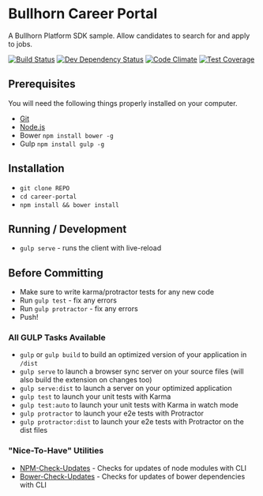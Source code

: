 # Bullhorn Career Portal
A Bullhorn Platform SDK sample. Allow candidates to search for and apply to jobs.

[![Build Status](https://travis-ci.org/bullhorn/career-portal.svg?branch=development)](https://travis-ci.org/bullhorn/career-portal)
[![Dev Dependency Status](https://david-dm.org/bullhorn/career-portal/dev-status.svg)](https://david-dm.org/bullhorn/career-portal#info=devDependencies)
[![Code Climate](https://codeclimate.com/github/bullhorn/career-portal/badges/gpa.svg)](https://codeclimate.com/github/bullhorn/career-portal)
[![Test Coverage](https://codeclimate.com/github/bullhorn/career-portal/badges/coverage.svg)](https://codeclimate.com/github/bullhorn/career-portal/coverage)

## Prerequisites
You will need the following things properly installed on your computer.

* [Git](http://git-scm.com/)
* [Node.js](http://nodejs.org/)
* Bower `npm install bower -g`
* Gulp `npm install gulp -g`

## Installation
* `git clone REPO`
* `cd career-portal`
* `npm install && bower install`

## Running / Development
* `gulp serve` - runs the client with live-reload

## Before Committing
* Make sure to write karma/protractor tests for any new code
* Run `gulp test` - fix any errors
* Run `gulp protractor` - fix any errors
* Push!

### All GULP Tasks Available
* `gulp` or `gulp build` to build an optimized version of your application in `/dist`
* `gulp serve` to launch a browser sync server on your source files (will also build the extension on changes too)
* `gulp serve:dist` to launch a server on your optimized application
* `gulp test` to launch your unit tests with Karma
* `gulp test:auto` to launch your unit tests with Karma in watch mode
* `gulp protractor` to launch your e2e tests with Protractor
* `gulp protractor:dist` to launch your e2e tests with Protractor on the dist files

### "Nice-To-Have" Utilities
* [NPM-Check-Updates](https://github.com/tjunnone/npm-check-updates) - Checks for updates of node modules with CLI
* [Bower-Check-Updates](https://github.com/se-panfilov/bower-check-updates) - Checks for updates of bower dependencies with CLI
